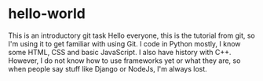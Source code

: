 # hello-world
This is an introductory git task
Hello everyone, this is the tutorial from git, so I'm using it to get familiar with using Git.
I code in Python mostly, I know some HTML, CSS and basic JavaScript. I also have history with C++.
However, I do not know how to use frameworks yet or what they are, so when people say stuff like Django or NodeJs, I'm always lost.
